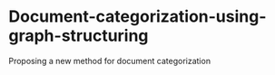 # Document-categorization-using-graph-structuring
Proposing a new method for document categorization
